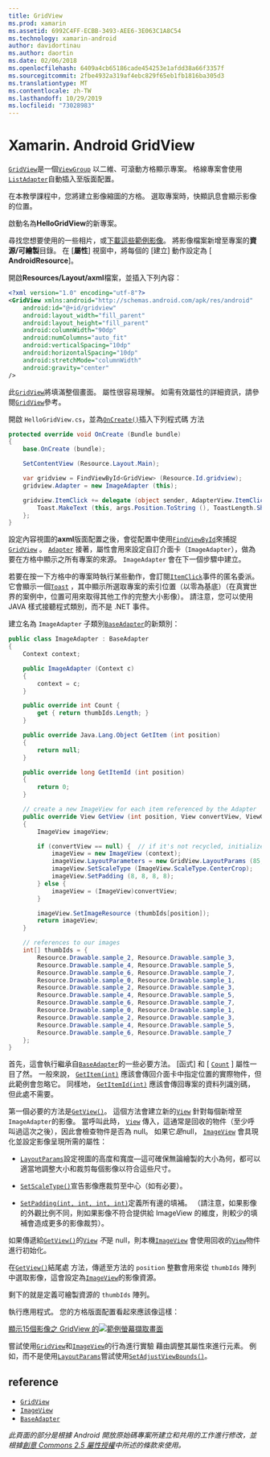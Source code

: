 ```yaml
---
title: GridView
ms.prod: xamarin
ms.assetid: 6992C4FF-ECBB-3493-AEE6-3E063C1A8C54
ms.technology: xamarin-android
author: davidortinau
ms.author: daortin
ms.date: 02/06/2018
ms.openlocfilehash: 6409a4cb65186cade454253e1afdd38a66f3357f
ms.sourcegitcommit: 2fbe4932a319af4ebc829f65eb1fb1816ba305d3
ms.translationtype: MT
ms.contentlocale: zh-TW
ms.lasthandoff: 10/29/2019
ms.locfileid: "73028983"
---
```

# <a name="xamarinandroid-gridview"></a>Xamarin. Android GridView

[`GridView`](xref:Android.Widget.GridView)是一個[`ViewGroup`](xref:Android.Views.ViewGroup)
以二維、可滾動方格顯示專案。 格線專案會使用[`ListAdapter`](xref:Android.App.ListActivity.ListAdapter)自動插入至版面配置。

在本教學課程中，您將建立影像縮圖的方格。 選取專案時，快顯訊息會顯示影像的位置。

啟動名為**HelloGridView**的新專案。

尋找您想要使用的一些相片，或[下載這些範例影像](https://developer.android.com/shareables/sample_images.zip)。 將影像檔案新增至專案的**資源/可繪製**目錄。 在 [**屬性**] 視窗中，將每個的 [建立] 動作設定為 [ **AndroidResource**]。

開啟**Resources/Layout/axml**檔案，並插入下列內容：

```xml
<?xml version="1.0" encoding="utf-8"?>
<GridView xmlns:android="http://schemas.android.com/apk/res/android"
    android:id="@+id/gridview"
    android:layout_width="fill_parent"
    android:layout_height="fill_parent"
    android:columnWidth="90dp"
    android:numColumns="auto_fit"
    android:verticalSpacing="10dp"
    android:horizontalSpacing="10dp"
    android:stretchMode="columnWidth"
    android:gravity="center"
/>
```

此[`GridView`](xref:Android.Widget.GridView)將填滿整個畫面。 屬性很容易理解。 如需有效屬性的詳細資訊，請參閱[`GridView`](xref:Android.Widget.GridView)參考。

開啟 `HelloGridView.cs`，並為[`OnCreate()`](xref:Android.App.Activity.OnCreate*)插入下列程式碼
方法

```csharp
protected override void OnCreate (Bundle bundle)
{
    base.OnCreate (bundle);

    SetContentView (Resource.Layout.Main);

    var gridview = FindViewById<GridView> (Resource.Id.gridview);
    gridview.Adapter = new ImageAdapter (this);

    gridview.ItemClick += delegate (object sender, AdapterView.ItemClickEventArgs args) {
        Toast.MakeText (this, args.Position.ToString (), ToastLength.Short).Show ();
    };
}
```

設定內容視圖的**axml**版面配置之後，會從配置中使用[`FindViewById`](xref:Android.App.Activity.FindViewById*)來捕捉[`GridView`](xref:Android.Widget.GridView) 。 [`Adapter`](xref:Android.Widget.AdapterView.RawAdapter)
接著，屬性會用來設定自訂介面卡（`ImageAdapter`），做為要在方格中顯示之所有專案的來源。 `ImageAdapter` 會在下一個步驟中建立。

若要在按一下方格中的專案時執行某些動作，會訂閱[`ItemClick`](xref:Android.Widget.AdapterView.ItemClick)事件的匿名委派。
它會顯示一個[`Toast`](xref:Android.Widget.Toast) ，其中顯示所選取專案的索引位置（以零為基底）（在真實世界的案例中，位置可用來取得其他工作的完整大小影像）。 請注意，您可以使用 JAVA 樣式接聽程式類別，而不是 .NET 事件。

建立名為 `ImageAdapter` 子類別[`BaseAdapter`](xref:Android.Widget.BaseAdapter)的新類別：

```csharp
public class ImageAdapter : BaseAdapter
{
    Context context;

    public ImageAdapter (Context c)
    {
        context = c;
    }

    public override int Count {
        get { return thumbIds.Length; }
    }

    public override Java.Lang.Object GetItem (int position)
    {
        return null;
    }

    public override long GetItemId (int position)
    {
        return 0;
    }

    // create a new ImageView for each item referenced by the Adapter
    public override View GetView (int position, View convertView, ViewGroup parent)
    {
        ImageView imageView;

        if (convertView == null) {  // if it's not recycled, initialize some attributes
            imageView = new ImageView (context);
            imageView.LayoutParameters = new GridView.LayoutParams (85, 85);
            imageView.SetScaleType (ImageView.ScaleType.CenterCrop);
            imageView.SetPadding (8, 8, 8, 8);
        } else {
            imageView = (ImageView)convertView;
        }

        imageView.SetImageResource (thumbIds[position]);
        return imageView;
    }

    // references to our images
    int[] thumbIds = {
        Resource.Drawable.sample_2, Resource.Drawable.sample_3,
        Resource.Drawable.sample_4, Resource.Drawable.sample_5,
        Resource.Drawable.sample_6, Resource.Drawable.sample_7,
        Resource.Drawable.sample_0, Resource.Drawable.sample_1,
        Resource.Drawable.sample_2, Resource.Drawable.sample_3,
        Resource.Drawable.sample_4, Resource.Drawable.sample_5,
        Resource.Drawable.sample_6, Resource.Drawable.sample_7,
        Resource.Drawable.sample_0, Resource.Drawable.sample_1,
        Resource.Drawable.sample_2, Resource.Drawable.sample_3,
        Resource.Drawable.sample_4, Resource.Drawable.sample_5,
        Resource.Drawable.sample_6, Resource.Drawable.sample_7
    };
}
```

首先，這會執行繼承自[`BaseAdapter`](xref:Android.Widget.BaseAdapter)的一些必要方法。 [函式] 和 [ [`Count`](xref:Android.Widget.BaseAdapter.Count) ] 屬性一目了然。 一般來說， [`GetItem(int)`](xref:Android.Widget.BaseAdapter.GetItem*)
應該會傳回介面卡中指定位置的實際物件，但此範例會忽略它。 同樣地， [`GetItemId(int)`](xref:Android.Widget.BaseAdapter.GetItemId*)
應該會傳回專案的資料列識別碼，但此處不需要。

第一個必要的方法是[`GetView()`](xref:Android.Widget.BaseAdapter.GetView*)。
這個方法會建立新的[`View`](xref:Android.Views.View)
針對每個新增至 `ImageAdapter`的影像。 當呼叫此時， [`View`](xref:Android.Views.View)
傳入，這通常是回收的物件（至少呼叫過這次之後），因此會檢查物件是否為 null。 如果它*是*null， [`ImageView`](xref:Android.Widget.ImageView)
會具現化並設定影像呈現所需的屬性：

- [`LayoutParams`](xref:Android.Views.View.LayoutParameters)設定視圖的高度和寬度&mdash;這可確保無論繪製的大小為何，都可以適當地調整大小和裁剪每個影像以符合這些尺寸。

- [`SetScaleType()`](xref:Android.Widget.ImageView.SetScaleType*)宣告影像應裁剪至中心（如有必要）。

- [`SetPadding(int, int, int, int)`](xref:Android.Views.View.SetPadding*)定義所有邊的填補。 （請注意，如果影像的外觀比例不同，則如果影像不符合提供給 ImageView 的維度，則較少的填補會造成更多的影像裁剪）。

如果傳遞給[`GetView()`](xref:Android.Widget.BaseAdapter.GetView*)的[`View`](xref:Android.Views.View) *不*是 null，則本機[`ImageView`](xref:Android.Widget.ImageView)
會使用回收的[`View`](xref:Android.Views.View)物件進行初始化。

在[`GetView()`](xref:Android.Widget.BaseAdapter.GetView*)結尾處
方法，傳遞至方法的 `position` 整數會用來從 `thumbIds` 陣列中選取影像，這會設定為[`ImageView`](xref:Android.Widget.ImageView)的影像資源。

剩下的就是定義可繪製資源的 `thumbIds` 陣列。

執行應用程式。 您的方格版面配置看起來應該像這樣：

[顯示15個影像之 GridView 的![範例螢幕擷取畫面](grid-view-images/helloviews4.png)](grid-view-images/helloviews4.png#lightbox)

嘗試使用[`GridView`](xref:Android.Widget.GridView)和[`ImageView`](xref:Android.Widget.ImageView)的行為進行實驗
藉由調整其屬性來進行元素。 例如，而不是使用[`LayoutParams`](xref:Android.Views.View.LayoutParameters)嘗試使用[`SetAdjustViewBounds()`](xref:Android.Widget.ImageView.SetAdjustViewBounds*)。

## <a name="references"></a>reference

- [`GridView`](xref:Android.Widget.GridView)
- [`ImageView`](xref:Android.Widget.ImageView)
- [`BaseAdapter`](xref:Android.Widget.BaseAdapter)

_此頁面的部分是根據 Android 開放原始碼專案所建立和共用的工作進行修改，並根據[創意 Commons 2.5 屬性授權](https://creativecommons.org/licenses/by/2.5/)中所述的條款來使用。_

